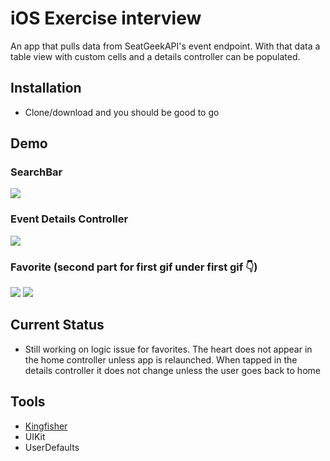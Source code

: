 # iOS Exercise interview
An app that pulls data from SeatGeekAPI's event endpoint. With that data a table view with custom cells and a details controller can be populated.

## Installation
* Clone/download and you should be good to go

## Demo
### SearchBar
![](static/searchbar.gif)
### Event Details Controller
![](static/details.gif)
### Favorite (second part for first gif under first gif 👇)
![](static/favorite1.gif)
![](static/favorite2.gif)

## Current Status
* Still working on logic issue for favorites. The heart does not appear in the home controller unless app is relaunched. When tapped in the details controller it does not change unless the user goes back to home

## Tools
* [Kingfisher](https://github.com/onevcat/Kingfisher)
* UIKit
* UserDefaults
